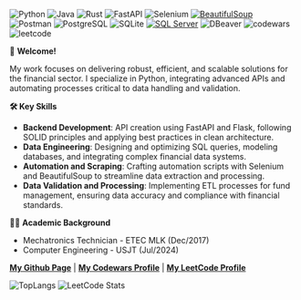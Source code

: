 ![Python](https://img.shields.io/badge/python-3670A0?style=flat&logo=python&logoColor=ffdd54)
![Java](https://img.shields.io/badge/java-ED8B00?style=flat&logo=openjdk&logoColor=white)
![Rust](https://img.shields.io/badge/rust-000000?style=flat&logo=rust&logoColor=white)
![FastAPI](https://img.shields.io/badge/FastAPI-009688?style=flat&logo=fastapi&logoColor=white)
![Selenium](https://img.shields.io/badge/selenium-43B02A?style=flat&logo=selenium&logoColor=white)
[![BeautifulSoup](https://img.shields.io/badge/BeautifulSoup-7D9EC2?style=flat&logoColor=white&logo=python)](https://www.crummy.com/software/BeautifulSoup/)
![Postman](https://img.shields.io/badge/Postman-FF6C37?style=flat&logo=postman&logoColor=white)
![PostgreSQL](https://img.shields.io/badge/PostgreSQL-316192?style=flat&logo=postgresql&logoColor=white)
![SQLite](https://img.shields.io/badge/sqlite-07405e?style=flat&logo=sqlite&logoColor=white)
[![SQL Server](https://img.shields.io/badge/Microsoft_SQL_Server-CC2927?style=flat&logo=microsoft-sql-server&logoColor=white)](https://www.microsoft.com/en-us/sql-server)
![DBeaver](https://img.shields.io/badge/dbeaver-2C2C32?style=flat&logo=dbeaver&logoColor=white)
![codewars](https://www.codewars.com/users/pedrohcleal/badges/small)
![leetcode](https://img.shields.io/badge/dynamic/json?style=flat-square&labelColor=black&color=%23ffa116&label=Solved&query=solvedOverTotal&url=https%3A%2F%2Fleetcode-badge.vercel.app%2Fapi%2Fusers%2Fpedrohcleal&logo=leetcode&logoColor=yellow)

🖖 **Welcome!** 

My work focuses on delivering robust, efficient, and scalable solutions for the financial sector. I specialize in Python, integrating advanced APIs and automating processes critical to data handling and validation.

**🛠️ Key Skills**
- **Backend Development**: API creation using FastAPI and Flask, following SOLID principles and applying best practices in clean architecture.
- **Data Engineering**: Designing and optimizing SQL queries, modeling databases, and integrating complex financial data systems.
- **Automation and Scraping**: Crafting automation scripts with Selenium and BeautifulSoup to streamline data extraction and processing.
- **Data Validation and Processing**: Implementing ETL processes for fund management, ensuring data accuracy and compliance with financial standards.

🧑‍🎓 **Academic Background**
- Mechatronics Technician - ETEC MLK (Dec/2017)
- Computer Engineering - USJT (Jul/2024)

**[My Github Page](https://pedrohcleal.github.io/)** | **[My Codewars Profile](https://www.codewars.com/users/pedrohcleal)** | **[My LeetCode Profile](https://leetcode.com/u/pedrohcleal/)**

![TopLangs](https://github-readme-stats.vercel.app/api/top-langs/?username=pedrohcleal&layout=donut&theme=dark)
![LeetCode Stats](https://leetcode-badge-showcase.vercel.app/api?username=pedrohcleal&theme=nightowl&border=no-border&animated=true)
